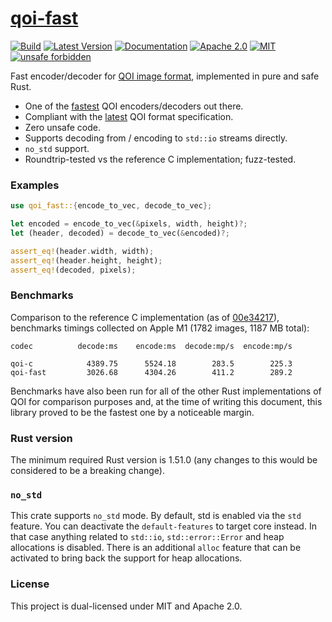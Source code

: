 # [qoi-fast](https://crates.io/crates/qoi-fast)

[![Build](https://github.com/aldanor/qoi-fast/workflows/CI/badge.svg)](https://github.com/aldanor/qoi-fast/actions?query=branch%3Amaster)
[![Latest Version](https://img.shields.io/crates/v/qoi-fast.svg)](https://crates.io/crates/qoi-fast)
[![Documentation](https://img.shields.io/docsrs/qoi-fast)](https://docs.rs/qoi-fast)
[![Apache 2.0](https://img.shields.io/badge/License-Apache%202.0-blue.svg)](https://opensource.org/licenses/Apache-2.0)
[![MIT](https://img.shields.io/badge/License-MIT-blue.svg)](https://opensource.org/licenses/MIT)
[![unsafe forbidden](https://img.shields.io/badge/unsafe-forbidden-success.svg)](https://github.com/rust-secure-code/safety-dance)

Fast encoder/decoder for [QOI image format](https://qoiformat.org/), implemented in pure and safe Rust.

- One of the [fastest](#benchmarks) QOI encoders/decoders out there.
- Compliant with the [latest](https://qoiformat.org/qoi-specification.pdf) QOI format specification.
- Zero unsafe code.
- Supports decoding from / encoding to `std::io` streams directly.
- `no_std` support.
- Roundtrip-tested vs the reference C implementation; fuzz-tested.

### Examples

```rust
use qoi_fast::{encode_to_vec, decode_to_vec};

let encoded = encode_to_vec(&pixels, width, height)?;
let (header, decoded) = decode_to_vec(&encoded)?;

assert_eq!(header.width, width);
assert_eq!(header.height, height);
assert_eq!(decoded, pixels);
```

### Benchmarks

Comparison to the reference C implementation
(as of [00e34217](https://github.com/phoboslab/qoi/commit/00e34217)),
benchmarks timings collected on Apple M1 (1782 images, 1187 MB total):

```
codec          decode:ms    encode:ms  decode:mp/s  encode:mp/s

qoi-c            4389.75      5524.18        283.5        225.3
qoi-fast         3026.68      4304.26        411.2        289.2
```

Benchmarks have also been run for all of the other Rust implementations
of QOI for comparison purposes and, at the time of writing this document,
this library proved to be the fastest one by a noticeable margin.

### Rust version

The minimum required Rust version is 1.51.0 (any changes to this would be
considered to be a breaking change).

### `no_std`

This crate supports `no_std` mode. By default, std is enabled via the `std`
feature. You can deactivate the `default-features` to target core instead.
In that case anything related to `std::io`, `std::error::Error` and heap
allocations is disabled. There is an additional `alloc` feature that can
be activated to bring back the support for heap allocations.

### License

This project is dual-licensed under MIT and Apache 2.0.
